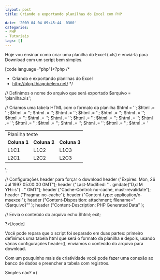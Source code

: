```yaml
---
layout: post
title: Criando e exportando planilhas do Excel com PHP

date: '2009-04-04 09:45:44 -0300'
categories:
- PHP
- Tutoriais
tags: []
---
```

Hoje vou ensinar como criar uma planilha do Excel (.xls) e enviá-la para Download com um script bem simples.


[code language="php"]<?php
/*
* Criando e exportando planilhas do Excel
* http://blog.thiagobelem.net/
*/

// Definimos o nome do arquivo que será exportado
$arquivo = 'planilha.xls';

// Criamos uma tabela HTML com o formato da planilha
$html = '';
$html .= '<table>';
$html .= '<tr>';
$html .= '<td colspan="3">Planilha teste</tr>';
$html .= '</tr>';
$html .= '<tr>';
$html .= '<td><b>Coluna 1</b></td>';
$html .= '<td><b>Coluna 2</b></td>';
$html .= '<td><b>Coluna 3</b></td>';
$html .= '</tr>';
$html .= '<tr>';
$html .= '<td>L1C1</td>';
$html .= '<td>L1C2</td>';
$html .= '<td>L1C3</td>';
$html .= '</tr>';
$html .= '<tr>';
$html .= '<td>L2C1</td>';
$html .= '<td>L2C2</td>';
$html .= '<td>L2C3</td>';
$html .= '</tr>';
$html .= '</table>';

// Configurações header para forçar o download
header ("Expires: Mon, 26 Jul 1997 05:00:00 GMT");
header ("Last-Modified: " . gmdate("D,d M YH:i:s") . " GMT");
header ("Cache-Control: no-cache, must-revalidate");
header ("Pragma: no-cache");
header ("Content-type: application/x-msexcel");
header ("Content-Disposition: attachment; filename=\"{$arquivo}\"" );
header ("Content-Description: PHP Generated Data" );

// Envia o conteúdo do arquivo
echo $html;
exit;

?>[/code]

Você pode repara que o script foi separado em duas partes: primeiro definimos uma tabela html que será o formato da planilha e depois, usando várias configurações header(), enviamos o conteúdo do arquivo para download.

Com um pouquinho mais de criatividade você pode fazer uma conexão ao banco de dados e preencher a tabela com registros.

Simples não? =)

